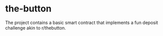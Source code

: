 # the-button
The project contains a basic smart contract that implements a fun deposit challenge akin to r/thebutton.
